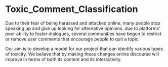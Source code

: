 # Toxic_Comment_Classification

 Due to their fear of being harassed and attacked online, many people stop speaking up and give up looking for alternative opinions. due to platforms' poor ability to foster dialogues, several communities have begun to restrict or remove user comments that encourage people to quit a topic.

 Our aim is to develop a model for our project that can identify various types of toxicity. We believe that by making these changes online discourse will improve in terms of both its content and its interactivity.
